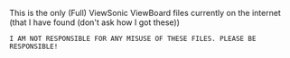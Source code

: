 This is the only (Full) ViewSonic ViewBoard files currently on the internet (that I have found (don't ask how I got these))

















    I AM NOT RESPONSIBLE FOR ANY MISUSE OF THESE FILES. PLEASE BE RESPONSIBLE!
